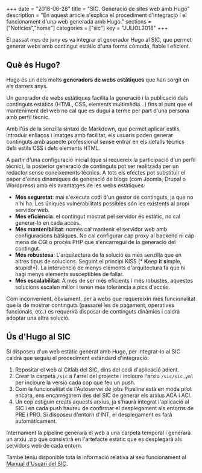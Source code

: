 +++
date        = "2018-06-28"
title       = "SIC. Generació de sites web amb Hugo"
description = "En aquest article s'explica el procediment d'integració i el funcionament d'una web generada amb Hugo."
sections    = ["Notícies","home"]
categories  = ["sic"]
key         = "JULIOL2018"
+++

El passat mes de juny es va integrar el generador Hugo al SIC, que permet generar webs amb contingut estàtic d'una forma còmoda, fiable i eficient.

## Què és Hugo?

Hugo és un dels molts **generadors de webs estàtiques** que han sorgit en els darrers anys.

Un generador de webs estàtiques facilita la generació i la publicació dels continguts estàtics (HTML, CSS, elements multimèdia...) fins al punt que el manteniment del web no cal que es dugui a terme per part d'una persona amb perfil tècnic.

Amb l'ús de la senzilla sintaxi de Markdown, que permet aplicar estils, introduir enllaços i imatges amb facilitat, els usuaris poden generar continguts amb aspecte professional sense entrar en els detalls tècnics dels estils CSS i dels elements HTML.

A partir d'una configuració inicial (que sí requereix la participació d'un perfil tècnic), la posterior generació de continguts pot ser realitzada per un redactor sense coneixements tècnics. A tots els efectes pot substituir el paper d'eines dinàmiques de generació de blogs (com Joomla, Drupal o Wordpress) amb els avantatges de les webs estàtiques:

* **Més seguretat**: mai s'executa codi d'un gestor de continguts, ja que no n'hi ha. Les úniques vulnerabilitats possibles són les existents al propi servidor web.
* **Més eficiència**: el contingut mostrat pel servidor és estàtic, no cal generar-lo en cada accés.
* **Més mantenibilitat**: només cal mantenir el servidor web amb configuracions bàsiques. No cal configurar cap proxy al backend ni cap mena de CGI o procés PHP que s'encarregui de la generació del contingut.
* **Més robustesa**: L'arquitectura de la solució és més senzilla que en altres tipus de solucions. Seguint el principi KISS (* **K**eep **i**t **s**imple, **s**tupid!*). La intervenció de menys elements d'arquitectura fa que hi hagi menys elements susceptibles de fallar.
* **Més escalabilitat**: A més de ser més eficients i més robustes, aquestes solucions escalen millor i tenen més tolerància a pics d'accés.

Com inconvenient, òbviament, per a webs que requereixin més funcionalitat que la de mostrar continguts (passarel·les de pagament, operatives funcionals, etc.) es requerirà disposar de continguts dinàmics i caldrà adoptar una altra solució.

## Ús d'Hugo al SIC

Si disposeu d'un web estàtic generat amb Hugo, per integrar-lo al SIC caldrà que seguiu el procediment estàndard d'integració:

1. Repositar el web al Gitlab del SIC, dins del codi d'aplicació adient.
2. Crear la carpeta `/sic` a l'arrel del projecte i incloure l'arxiu `/sic/sic.yml` per incloure la versió cada cop que feu un push.
3. Com la funcionalitat de l'Autoservei de jobs Pipeline està en mode pilot encara, ens encarregarem des del SIC de generar els arxius ACA i ACI.
4. Un cop estiguin creats aquests arxius, ja s'haurà integrat l'aplicació al SIC i en cada push haureu de confirmar el desplegament als entorns de PRE i PRO. Si disposeu d'entorn d'INT, el desplegament es farà automàticament.

Internament la pipeline generarà el web a una carpeta temporal i generarà un arxiu .zip que consistirà en l'artefacte estàtic que es desplegarà als servidors web de cada entorn.

També teniu disponible tota la informació relativa al seu funcionament al [Manual d'Usuari del SIC](/related/sic/manual-usuari.pdf).
